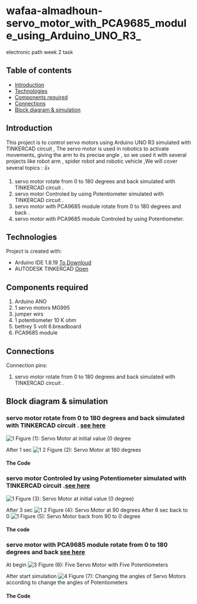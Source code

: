 # wafaa-almadhoun-servo_motor_with_PCA9685_module_using_Arduino_UNO_R3_
electronic path week 2 task


## Table of contents
* [Introduction](#Introduction)
* [Technologies](#technologies)
* [Components required](#Components-required)
* [Connections](#Connections)
* [Block diagram & simulation ](#Block-diagram-&-simulation)



## Introduction
This project is to control servo motors using Arduino UNO R3 simulated with TINKERCAD circuit , The servo motor is used in robotics to activate movements, giving the arm to its precise angle , so we used it with several projects like robot arm , spider robot and  robotic vehicle ,We will cover several topics : 👍 
 1. servo motor rotate from 0 to 180 degrees and back simulated with TINKERCAD circuit  .
 2. servo motor Controled by using Potentiometer simulated with TINKERCAD circuit .
 3. servo motor with PCA9685 module rotate from 0 to 180 degrees and back . 
 4. servo motor with PCA9685 module  Controled by using Potentiometer. 


## Technologies
Project is created with:
* Arduino IDE 1.8.19 [To Downloud](https://www.arduino.cc/en/software)
* AUTODESK TINKERCAD [Open](https://www.tinkercad.com/)
	
## Components required
1. Arduino ANO
2. 1 servo motors MG995
3. jumper wirs
4. 1 potentiometer 10 K ohm 
5. bettrey  5 volt
6.breadboard
7. PCA9685 module 

## Connections
Connection pins:
 1. servo motor rotate from 0 to 180 degrees and back simulated with TINKERCAD circuit  .
 

## Block diagram & simulation
### servo motor rotate from 0 to 180 degrees and back simulated with TINKERCAD circuit . [see here](https://www.tinkercad.com/things/gbEAiV1jBww-task-12-/editel?sharecode=BJKBPih72RmLoE9rHIyFUbfSYzqZ60Z83fKnogQJ0Lg)

![1](https://user-images.githubusercontent.com/64277741/122782880-c02eb000-d2b9-11eb-8eb7-d6fee3be6355.PNG)
Figure (1): Servo Motor at initial value (0 degree

After 1 sec
![1 2](https://user-images.githubusercontent.com/64277741/122783332-24ea0a80-d2ba-11eb-81ef-cee1f5e9950c.PNG)
Figure (2): Servo Motor at 180 degrees 

#### The Code 


### servo motor Controled by using Potentiometer simulated with TINKERCAD circuit .[see here ](https://www.tinkercad.com/things/gbPPDKDpC4S-task-12-servo-motor-0-90/editel?sharecode=F5nGzvf_Q4hBc8hK6pDw1buUxTyYmv8P1hEopJZUgGc)
![1](https://user-images.githubusercontent.com/64277741/122786121-a5116f80-d2bc-11eb-9a95-e5d2b8a3b9ab.PNG)
Figure (3): Servo Motor at initial value (0 degree)

After 3 sec 
![1 2](https://user-images.githubusercontent.com/64277741/122786155-ae9ad780-d2bc-11eb-8f7c-c81f11a682b0.PNG)
Figure (4): Servo Motor at 90 degrees
After 6 sec back to 0 
![1](https://user-images.githubusercontent.com/64277741/122786121-a5116f80-d2bc-11eb-9a95-e5d2b8a3b9ab.PNG)
Figure (5): Servo Motor back from 90 to 0 degree

#### The code 


### servo motor with PCA9685 module rotate from 0 to 180 degrees and back  [see here](https://www.tinkercad.com/things/jBKW8pofJhZ-task-3-control-servo-motor-using-potentiometer/editel?sharecode=FqY5TjQ9On_IY1DgVje0gg_ci8Gl3PQnv6i9iKbzVOA)
At begin
![3](https://user-images.githubusercontent.com/64277741/122786908-75169c00-d2bd-11eb-9624-60cee51a1ea6.PNG)
Figure (6): Five Servo Motor with Five Potentiometers

After start simulation ![4](https://user-images.githubusercontent.com/64277741/122787141-b3ac5680-d2bd-11eb-97f9-08a8c668f9b1.PNG)
Figure (7): Changing the angles of Servo Motors according to change the angles of Potentiometers

#### The Code 

